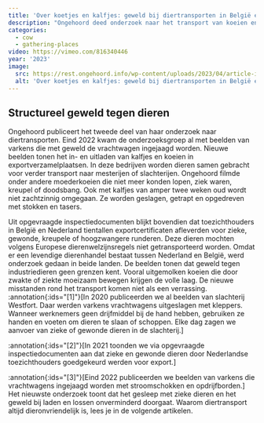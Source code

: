 ```yaml
---
title: 'Over koetjes en kalfjes: geweld bij diertransporten in België en Nederland'
description: "Ongehoord deed onderzoek naar het transport van koeien en kalfjes. We plaatsten verborgen camera’s in veeverzamelstallen, waar dieren naartoe\r\nworden gebracht voor verder transport. We zagen koeien en kalfjes die\r\nwerden getrapt en geslagen met stokken, opgedreven met stroomstootwapens\r\nen zelfs met een hooivork. Koeien die niet meer opstonden werden aan hun\r\nstaart omhoog getrokken. Uit WOB-documenten blijkt dat de inspectie ruim\r\nbaan maakt voor de overtollige dieren van de melkindustrie."
categories:
  - cow
  - gathering-places
video: https://vimeo.com/816340446
year: '2023'
image:
  src: https://rest.ongehoord.info/wp-content/uploads/2023/04/article-image.jpg
  alt: 'Over koetjes en kalfjes: geweld bij diertransporten in België en Nederland'
---
```


## Structureel geweld tegen dieren

Ongehoord publiceert het tweede deel van haar onderzoek naar diertransporten. Eind 2022 kwam de onderzoeksgroep al met beelden van varkens die met geweld de vrachtwagen ingejaagd worden. Nieuwe beelden tonen het in- en uitladen van kalfjes en koeien in exportverzamelplaatsen. In deze bedrijven worden dieren samen gebracht voor verder transport naar mesterijen of slachterijen. Ongehoord filmde onder andere moederkoeien die niet meer konden lopen, ziek waren, kreupel of doodsbang. Ook met kalfjes van amper twee weken oud wordt niet zachtzinnig omgegaan. Ze worden geslagen, getrapt en opgedreven met stokken en tasers.

Uit opgevraagde inspectiedocumenten blijkt bovendien dat toezichthouders in België en Nederland tientallen exportcertificaten afleverden voor zieke, gewonde, kreupele of hoogzwangere runderen. Deze dieren mochten volgens Europese dierenwelzijnsregels niet getransporteerd worden.
Omdat er een levendige dierenhandel bestaat tussen Nederland en België, werd onderzoek gedaan in beide landen. De beelden tonen dat geweld tegen industriedieren geen grenzen kent. Vooral uitgemolken koeien die door zwakte of ziekte moeizaam bewegen krijgen de volle laag.
De nieuwe misstanden rond het transport komen niet als een verrassing. :annotation{:ids="[1]"}[In 2020 publiceerden we al beelden van slachterij Westfort. Daar werden varkens vrachtwagens uitgeslagen met kleppers. Wanneer werknemers geen drijfmiddel bij de hand hebben, gebruiken ze handen en voeten om dieren te slaan of schoppen. Elke dag zagen we aanvoer van zieke of gewonde dieren in de slachterij.]

:annotation{:ids="[2]"}[In 2021 toonden we via opgevraagde inspectiedocumenten aan dat zieke en gewonde dieren door Nederlandse toezichthouders goedgekeurd werden voor export.]

:annotation{:ids="[3]"}[Eind 2022 publiceerden we beelden van varkens die vrachtwagens ingejaagd worden met stroomschokken en opdrijfborden.]
Het nieuwste onderzoek toont dat het gesleep met zieke dieren en het geweld bij laden en lossen onverminderd doorgaat. Waarom diertransport altijd dieronvriendelijk is, lees je in de volgende artikelen.
